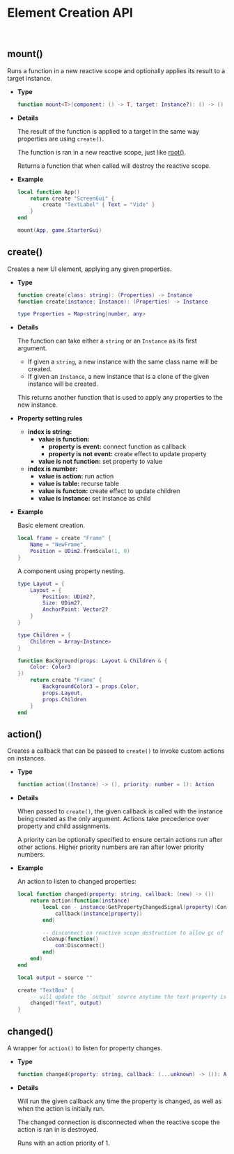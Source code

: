# Element Creation API

<br/>

## mount()

Runs a function in a new reactive scope and optionally applies its result to a
target instance.

- **Type**
  
    ```lua
    function mount<T>(component: () -> T, target: Instance?): () -> ()
    ```

- **Details**

    The result of the function is applied to a target in the same way
    properties are using `create()`.

    The function is ran in a new reactive scope, just like
    [root()](reactivity-core.md#root).

    Returns a function that when called will destroy the reactive scope.

- **Example**

    ```lua
    local function App()
        return create "ScreenGui" {
            create "TextLabel" { Text = "Vide" }
        }
    end

    mount(App, game.StarterGui)
    ```

## create()

Creates a new UI element, applying any given properties.

- **Type**

    ```lua
    function create(class: string): (Properties) -> Instance
    function create(instance: Instance): (Properties) -> Instance

    type Properties = Map<string|number, any>
    ```

- **Details**

    The function can take either a `string` or an `Instance` as its first argument.

    - If given a `string`, a new instance with the same class name will be created.
    - If given an `Instance`, a new instance that is a clone of the given instance
    will be created.

    This returns another function that is used to apply any properties to the new
    instance.

- **Property setting rules**

    - **index is string:**
      - **value is function:**
        - **property is event:** connect function as callback
        - **property is not event:** create effect to update property
      - **value is not function:** set property to value
    - **index is number:**
      - **value is action:** run action
      - **value is table:** recurse table
      - **value is functon:** create effect to update children
      - **value is instance:** set instance as child

- **Example**

    Basic element creation.

    ```lua
    local frame = create "Frame" {
        Name = "NewFrame",
        Position = UDim2.fromScale(1, 0)
    }
    ```

    A component using property nesting.

    ```lua
    type Layout = {
        Layout = {
            Position: UDim2?,
            Size: UDim2?,
            AnchorPoint: Vector2?
        }
    }

    type Children = {
        Children = Array<Instance>
    }

    function Background(props: Layout & Children & {
        Color: Color3
    })
        return create "Frame" {
            BackgroundColor3 = props.Color,
            props.Layout,
            props.Children
        }
    end
    ```

## action()

Creates a callback that can be passed to `create()` to invoke custom actions on
instances.

- **Type**

    ```lua
    function action((Instance) -> (), priority: number = 1): Action
    ```

- **Details**

    When passed to `create()`, the given callback is called with the instance
    being created as the only argument. Actions take precedence over property
    and child assignments.

    A priority can be optionally specified to ensure certain actions run after
    other actions. Higher priority numbers are ran after lower priority numbers.

- **Example**

    An action to listen to changed properties:

    ```lua
    local function changed(property: string, callback: (new) -> ())
        return action(function(instance)
            local con - instance:GetPropertyChangedSignal(property):Connect(function()
                callback(instance[property])
            end)

            -- disconnect on reactive scope destruction to allow gc of instance
            cleanup(function()
                con:Disconnect()
            end)
        end)
    end

    local output = source ""

    create "TextBox" {
        -- will update the `output` source anytime the text property is changed
        changed("Text", output)
    }
    ```

## changed()

A wrapper for `action()` to listen for property changes.

- **Type**

    ```lua
    function changed(property: string, callback: (...unknown) -> ()): Action
    ```

- **Details**

    Will run the given callback any time the property is changed, as well as
    when the action is initially run.

    The changed connection is disconnected when the reactive scope the action is
    ran in is destroyed.

    Runs with an action priority of 1.
